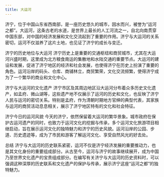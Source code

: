 ```yaml
---
title: 大运河
---
```

济宁，位于中国山东省西南部，是一座历史悠久的城市，因水而兴，被誉为“运河之都”。大运河，这条古老的水道，是世界上最长的人工河流之一，自北向南贯穿中国东部，对中国的经济发展和文化交流起到了重要的作用。济宁与大运河的关系密切，运河不仅滋养了这片土地，也见证了济宁的成长与变迁。

济宁的历史地位与大运河
济宁历史上是重要的交通枢纽和商贸城市，尤其在大运河兴盛时期，这里成为北方粮食南运的集散地和水陆交通的重要节点。大运河的建设和发展，促进了济宁地区的经济和社会发展，也使得济宁在历史上扮演了重要的角色。运河沿岸的码头、仓库、商铺林立，商贸繁荣，文化交流频繁，使得济宁成为了一个繁华的商业和文化中心。

济宁与大运河的文化遗产
济宁市区及其周边地区沿大运河分布着众多历史文化遗产，如孟府、微山湖等，这些遗产地不仅展示了运河的历史和文化，也反映了济宁人民与运河的密切关系。特别是孟府，作为清朝时期地方官绅的典型代表，其家族与运河的商贸活动息息相关，展示了济宁地区特有的文化和社会特征。

济宁今日的运河风貌
今天的济宁，依然保留着大运河的繁华景象。城市政府在保护古运河遗产的同时，也致力于运河文化的挖掘与传承，多个运河文化旅游项目相继启动，旨在展示运河文化的独特魅力和济宁的历史风貌。运河沿岸的公园、步道、历史遗迹等，成为了市民和游客了解运河文化、享受自然风光的好去处。

总结
济宁与大运河的历史联系紧密，运河不仅是济宁经济发展的重要推动力，也是其文化身份的重要组成部分。从古至今，运河与济宁的故事继续展开，成为中国乃至世界文化遗产的宝贵组成部分。在编写有关济宁与大运河的历史资料时，可以强调这种深厚的历史联系和文化遗产的保护与传承，展示济宁这座“运河之都”的独特魅力。